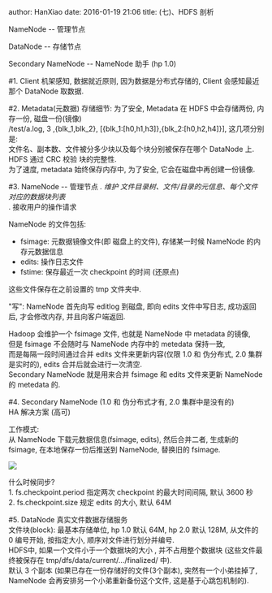 author: HanXiao
date: 2016-01-19 21:06
title: (七)、HDFS 剖析

NameNode -- 管理节点

DataNode -- 存储节点

Secondary NameNode -- NameNode 助手 (hp 1.0)

#1. Client
机架感知, 数据就近原则, 因为数据是分布式存储的, Client 会感知最近那个 DataNode 取数据.

#2. Metadata(元数据)
存储细节: 为了安全, Metadata 在 HDFS 中会存储两份, 内存一份, 磁盘一份(镜像)<br>/test/a.log, 3 ,{blk_1,blk_2}, [{blk_1:[h0,h1,h3]},{blk_2:[h0,h2,h4]}], 这几项分别是:<br>文件名、副本数、文件被分多少块以及每个块分别被保存在哪个 DataNode 上.<br>HDFS 通过 CRC 校验 块的完整性.<br>为了速度, metadata 始终保存内存中, 为了安全, 它会在磁盘中再创建一份镜像.

#3. NameNode -- 管理节点
*. 维护 文件目录树、文件/目录的元信息、每个文件对应的数据块列表<br>*. 接收用户的操作请求

NameNode 的文件包括:

- fsimage: 元数据镜像文件(即 磁盘上的文件), 存储某一时候 NameNode 的内存元数据信息
- edits: 操作日志文件
- fstime: 保存最近一次 checkpoint 的时间 (还原点)

这些文件保存在之前设置的 tmp 文件夹中.

"写": NameNode 首先向写 editlog 到磁盘, 即向 edits 文件中写日志, 成功返回后, 才会修改内存, 并且向客户端返回.

Hadoop 会维护一个 fsimage 文件, 也就是 NameNode 中 metadata 的镜像,<br>但是 fsimage 不会随时与 NameNode 内存中的 metedata 保持一致,<br>而是每隔一段时间通过合并 edits 文件来更新内容(仅限 1.0 和 伪分布式, 2.0 集群是实时的), edits 合并后就会进行一次清空.<br>Secondary NameNode 就是用来合并 fsimage 和 edits 文件来更新 NameNode 的 metedata 的.

#4. Secondary NameNode
(1.0 和 伪分布式才有, 2.0 集群中是没有的)<br>HA 解决方案 (高可)

工作模式:<br>从 NameNode 下载元数据信息(fsimage, edits), 然后合并二者, 生成新的 fsimage, 在本地保存一份后推送到 NameNode, 替换旧的 fsimage.

![](http://i57.tinypic.com/1zpi04p.jpg)

什么时候同步?<br>1. fs.checkpoint.period 指定两次 checkpoint 的最大时间间隔, 默认 3600 秒<br>2. fs.checkpoint.size 规定 edits 的大小, 默认 64M

#5. DataNode
真实文件数据存储服务<br>文件块(block): 最基本存储单位, hp 1.0 默认 64M, hp 2.0 默认 128M, 从文件的 0 编号开始, 按指定大小, 顺序对文件进行划分并编号.<br>HDFS中, 如果一个文件小于一个数据块的大小 , 并不占用整个数据块 (这些文件最终被保存在 tmp/dfs/data/current/.../finalized/ 中).<br>默认 3 个副本 (如果已存在一份存储好的文件(3个副本), 突然有一个小弟挂掉了, NameNode 会再安排另一个小弟重新备份这个文件, 这是基于心跳包机制的).
